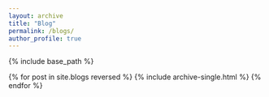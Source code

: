 ```yaml
---
layout: archive
title: "Blog"
permalink: /blogs/
author_profile: true
---
```


{% include base_path %}

{% for post in site.blogs reversed %}
  {% include archive-single.html %}
{% endfor %}